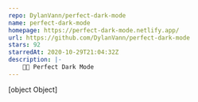 ```yaml
---
repo: DylanVann/perfect-dark-mode
name: perfect-dark-mode
homepage: https://perfect-dark-mode.netlify.app/
url: https://github.com/DylanVann/perfect-dark-mode
stars: 92
starredAt: 2020-10-29T21:04:32Z
description: |-
    🌚🌝 Perfect Dark Mode
---
```


[object Object]
